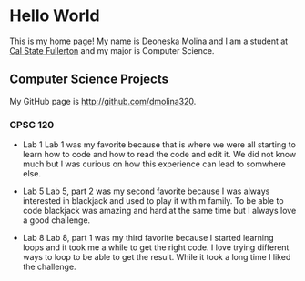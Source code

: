 # Hello World

This is my home page! My name is Deoneska Molina and I am a student at [Cal State Fullerton](http://www.fullerton.edu/) and my major is Computer Science.

## Computer Science Projects

My GitHub page is http://github.com/dmolina320.

### CPSC 120

* Lab 1
    Lab 1 was my favorite because that is where we were all starting to learn how to code and how to read the code and edit it. We did not know much but I was curious on how this experience can lead to somwhere else.

* Lab 5
    Lab 5, part 2 was my second favorite because I was always interested in blackjack and used to play it with m family. To be able to code blackjack was amazing and hard at the same time but I always love a good challenge.

* Lab 8
    Lab 8, part 1 was my third favorite because I started learning loops and it took me a while to get the right code. I love trying different ways to loop to be able to get the result. While it took a long time I liked the challenge.